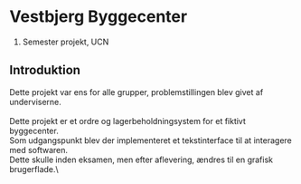 # Vestbjerg Byggecenter
1. Semester projekt, UCN

## Introduktion
Dette projekt var ens for alle grupper, problemstillingen blev givet af underviserne.\
\
Dette projekt er et ordre og lagerbeholdningsystem for et fiktivt byggecenter.\
Som udgangspunkt blev der implementeret et tekstinterface til at interagere med softwaren.\
Dette skulle inden eksamen, men efter aflevering, ændres til en grafisk brugerflade.\